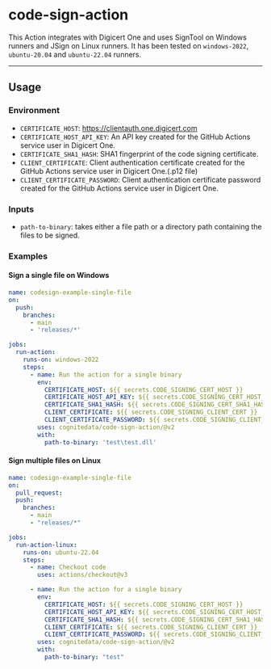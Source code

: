 # code-sign-action

This Action integrates with Digicert One and uses SignTool on Windows runners and JSign on Linux runners. It has been tested on `windows-2022`, `ubuntu-20.04` and `ubuntu-22.04` runners.

------------

## Usage

### Environment

- `CERTIFICATE_HOST`: https://clientauth.one.digicert.com
- `CERTIFICATE_HOST_API_KEY`: An API key created for the GitHub Actions service user in Digicert One.
- `CERTIFICATE_SHA1_HASH`: SHA1 fingerprint of the code signing certificate.
- `CLIENT_CERTIFICATE`: Client authentication certificate created for the GitHub Actions service user in Digicert One.(.p12 file)
- `CLIENT_CERTIFICATE_PASSWORD`: Client authentication certificate password created for the GitHub Actions service user in Digicert One.

### Inputs

- `path-to-binary`: takes either a file path or a directory path containing the files to be signed.

### Examples

#### Sign a single file on Windows

```yaml
name: codesign-example-single-file
on:
  push:
    branches:
      - main
      - 'releases/*'

jobs:
  run-action:
    runs-on: windows-2022
    steps:
      - name: Run the action for a single binary
        env:
          CERTIFICATE_HOST: ${{ secrets.CODE_SIGNING_CERT_HOST }}
          CERTIFICATE_HOST_API_KEY: ${{ secrets.CODE_SIGNING_CERT_HOST_API_KEY }}
          CERTIFICATE_SHA1_HASH: ${{ secrets.CODE_SIGNING_CERT_SHA1_HASH }}
          CLIENT_CERTIFICATE: ${{ secrets.CODE_SIGNING_CLIENT_CERT }}
          CLIENT_CERTIFICATE_PASSWORD: ${{ secrets.CODE_SIGNING_CLIENT_CERT_PASSWORD }}
        uses: cognitedata/code-sign-action/@v2
        with:
          path-to-binary: 'test\test.dll'
```

#### Sign multiple files on Linux

```yaml
name: codesign-example-single-file
on:
  pull_request:
  push:
    branches:
      - main
      - "releases/*"

jobs:
  run-action-linux:
    runs-on: ubuntu-22.04
    steps:
      - name: Checkout code
        uses: actions/checkout@v3

      - name: Run the action for a single binary
        env:
          CERTIFICATE_HOST: ${{ secrets.CODE_SIGNING_CERT_HOST }}
          CERTIFICATE_HOST_API_KEY: ${{ secrets.CODE_SIGNING_CERT_HOST_API_KEY }}
          CERTIFICATE_SHA1_HASH: ${{ secrets.CODE_SIGNING_CERT_SHA1_HASH }}
          CLIENT_CERTIFICATE: ${{ secrets.CODE_SIGNING_CLIENT_CERT }}
          CLIENT_CERTIFICATE_PASSWORD: ${{ secrets.CODE_SIGNING_CLIENT_CERT_PASSWORD }}
        uses: cognitedata/code-sign-action/@v2
        with:
          path-to-binary: "test"

```

